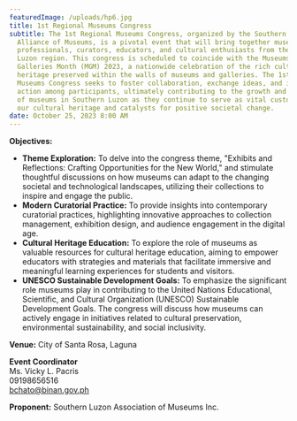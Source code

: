 ```yaml
---
featuredImage: /uploads/hp6.jpg
title: 1st Regional Museums Congress
subtitle: The 1st Regional Museums Congress, organized by the Southern Luzon
  Alliance of Museums, is a pivotal event that will bring together museum
  professionals, curators, educators, and cultural enthusiasts from the Southern
  Luzon region. This congress is scheduled to coincide with the Museums and
  Galleries Month (MGM) 2023, a nationwide celebration of the rich cultural
  heritage preserved within the walls of museums and galleries. The 1st Regional
  Museums Congress seeks to foster collaboration, exchange ideas, and inspire
  action among participants, ultimately contributing to the growth and relevance
  of museums in Southern Luzon as they continue to serve as vital custodians of
  our cultural heritage and catalysts for positive societal change.
date: October 25, 2023 8:00 AM
---
```

**O﻿bjectives:** 

* **Theme Exploration:** To delve into the congress theme, "Exhibits and Reflections: Crafting Opportunities for the New World," and stimulate thoughtful discussions on how museums can adapt to the changing societal and technological landscapes, utilizing their collections to inspire and engage the public. 
* **Modern Curatorial Practice:** To provide insights into contemporary curatorial practices, highlighting innovative approaches to collection management, exhibition design, and audience engagement in the digital age. 
* **Cultural Heritage Education:** To explore the role of museums as valuable resources for cultural heritage education, aiming to empower educators with strategies and materials that facilitate immersive and meaningful learning experiences for students and visitors. 
* **UNESCO Sustainable Development Goals:** To emphasize the significant role museums play in contributing to the United Nations Educational, Scientific, and Cultural Organization (UNESCO) Sustainable Development Goals. The congress will discuss how museums can actively engage in initiatives related to cultural preservation, environmental sustainability, and social inclusivity.

**V﻿enue:** City of Santa Rosa, Laguna

**E﻿vent Coordinator**\
Ms. Vicky L. Pacris\
09198656516\
bchato@binan.gov.ph

**P﻿roponent:** Southern Luzon Association of Museums Inc.